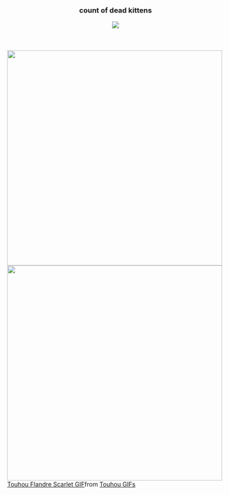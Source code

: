 <div>
  <div align="center">
    <h3>count of dead kittens</h3>
    <img src="https://profile-counter.glitch.me/DRainEm0/count.svg"/>
  </div>
</div>
<br clear="both"/>
<br clear="both"/>
<br clear="both"/>
<div>
  <img align="center" height="500" src="https://www.gifcen.com/wp-content/uploads/2022/05/shadow-the-hedgehog-gif-7.gif"/>
  <img align="center" height="500" src="[https://www.gifcen.com/wp-content/uploads/2022/05/shadow-the-hedgehog-gif-7.gif](https://tenor.com/ru/view/touhou-flandre-scarlet-cocotale-gif-24723197)"/>
</div>
<div class="tenor-gif-embed" data-postid="24723197" data-share-method="host" data-aspect-ratio="1" data-width="100%"><a href="https://tenor.com/view/touhou-flandre-scarlet-cocotale-gif-24723197">Touhou Flandre Scarlet GIF</a>from <a href="https://tenor.com/search/touhou-gifs">Touhou GIFs</a></div> <script type="text/javascript" async src="https://tenor.com/embed.js"></script>

